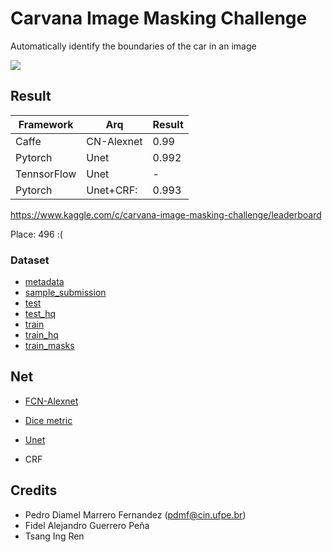 # Carvana Image Masking Challenge
Automatically identify the boundaries of the car in an image

![](rec/result.png)

## Result

Framework   | Arq      | Result
------------|----------|------
Caffe       |CN-Alexnet|0.99
Pytorch     |Unet      |0.992
TennsorFlow |Unet      |-
Pytorch     |Unet+CRF: |0.993


https://www.kaggle.com/c/carvana-image-masking-challenge/leaderboard

Place: 496 :(

### Dataset

- [metadata](https://www.kaggle.com/c/carvana-image-masking-challenge/download/metadata.csv.zip)
- [sample_submission](https://www.kaggle.com/c/carvana-image-masking-challenge/download/sample_submission.csv.zip)
- [test](https://www.kaggle.com/c/carvana-image-masking-challenge/download/test.zip)
- [test_hq](https://www.kaggle.com/c/carvana-image-masking-challenge/download/test_hq.zip)
- [train](https://www.kaggle.com/c/carvana-image-masking-challenge/download/train.zip)
- [train_hq](https://www.kaggle.com/c/carvana-image-masking-challenge/download/train_hq.zip)
- [train_masks](https://www.kaggle.com/c/carvana-image-masking-challenge/download/train_masks.csv.zip)

## Net
- [FCN-Alexnet](https://github.com/NVIDIA/DIGITS/tree/master/examples/semantic-segmentation)
- [Dice metric](https://github.com/NVIDIA/DIGITS/tree/master/examples/medical-imaging)

- [Unet](https://lmb.informatik.uni-freiburg.de/people/ronneber/u-net/)
- CRF 


## Credits

- Pedro Diamel Marrero Fernandez (pdmf@cin.ufpe.br)
- Fidel Alejandro Guerrero Peña
- Tsang Ing Ren

